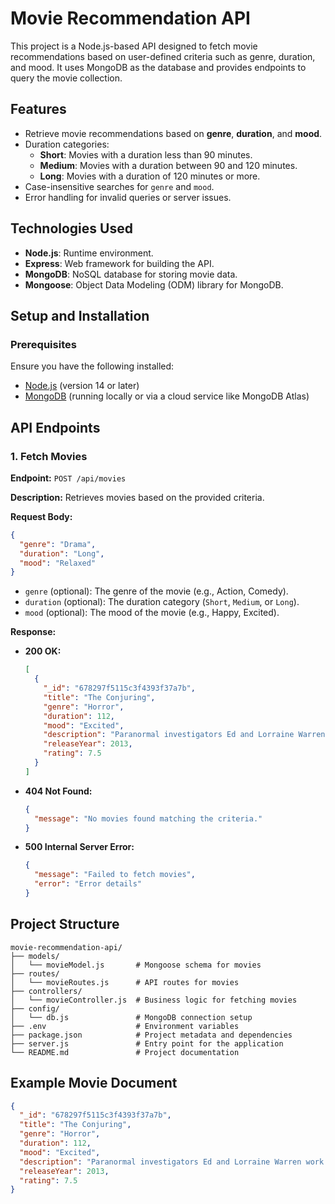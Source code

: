 # Movie Recommendation API

This project is a Node.js-based API designed to fetch movie recommendations based on user-defined criteria such as genre, duration, and mood. It uses MongoDB as the database and provides endpoints to query the movie collection.

## Features

- Retrieve movie recommendations based on **genre**, **duration**, and **mood**.
- Duration categories:
  - **Short**: Movies with a duration less than 90 minutes.
  - **Medium**: Movies with a duration between 90 and 120 minutes.
  - **Long**: Movies with a duration of 120 minutes or more.
- Case-insensitive searches for `genre` and `mood`.
- Error handling for invalid queries or server issues.

## Technologies Used

- **Node.js**: Runtime environment.
- **Express**: Web framework for building the API.
- **MongoDB**: NoSQL database for storing movie data.
- **Mongoose**: Object Data Modeling (ODM) library for MongoDB.

## Setup and Installation

### Prerequisites

Ensure you have the following installed:

- [Node.js](https://nodejs.org/) (version 14 or later)
- [MongoDB](https://www.mongodb.com/) (running locally or via a cloud service like MongoDB Atlas)

## API Endpoints

### 1. Fetch Movies

**Endpoint:** `POST /api/movies`

**Description:** Retrieves movies based on the provided criteria.

**Request Body:**
```json
{
  "genre": "Drama",
  "duration": "Long",
  "mood": "Relaxed"
}
```

- `genre` (optional): The genre of the movie (e.g., Action, Comedy).
- `duration` (optional): The duration category (`Short`, `Medium`, or `Long`).
- `mood` (optional): The mood of the movie (e.g., Happy, Excited).

**Response:**
- **200 OK:**
  ```json
  [
    {
      "_id": "678297f5115c3f4393f37a7b",
      "title": "The Conjuring",
      "genre": "Horror",
      "duration": 112,
      "mood": "Excited",
      "description": "Paranormal investigators Ed and Lorraine Warren work to help a family terrorized by a dark presence in their farmhouse.",
      "releaseYear": 2013,
      "rating": 7.5
    }
  ]
  ```
- **404 Not Found:**
  ```json
  {
    "message": "No movies found matching the criteria."
  }
- **500 Internal Server Error:**
  ```json
  {
    "message": "Failed to fetch movies",
    "error": "Error details"
  }
  ```

## Project Structure

```
movie-recommendation-api/
├── models/
│   └── movieModel.js       # Mongoose schema for movies
├── routes/
│   └── movieRoutes.js      # API routes for movies
├── controllers/
│   └── movieController.js  # Business logic for fetching movies
├── config/
│   └── db.js               # MongoDB connection setup
├── .env                    # Environment variables
├── package.json            # Project metadata and dependencies
├── server.js               # Entry point for the application
└── README.md               # Project documentation
```

## Example Movie Document

```json
{
  "_id": "678297f5115c3f4393f37a7b",
  "title": "The Conjuring",
  "genre": "Horror",
  "duration": 112,
  "mood": "Excited",
  "description": "Paranormal investigators Ed and Lorraine Warren work to help a family terrorized by a dark presence in their farmhouse.",
  "releaseYear": 2013,
  "rating": 7.5
}
```


